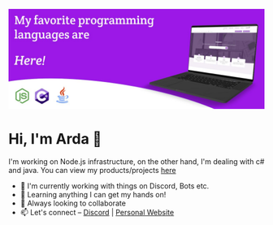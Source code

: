 ![Voxelan](https://raw.githubusercontent.com/benardamorkoc/benardamorkoc/main/header.jpg)

# Hi, I'm Arda 👋

I'm working on Node.js infrastructure, on the other hand, I'm dealing with c# and java. You can view my products/projects [here](https://voxelan.net)

- 🔭 I'm currently working with things on Discord, Bots etc.
- 🌱 Learning anything I can get my hands on!
- 👯 Always looking to collaborate
- 📫 Let's connect – [Discord](discordapp.com/users/852657341778493460) | [Personal Website](https://ardamorkoc.me)
